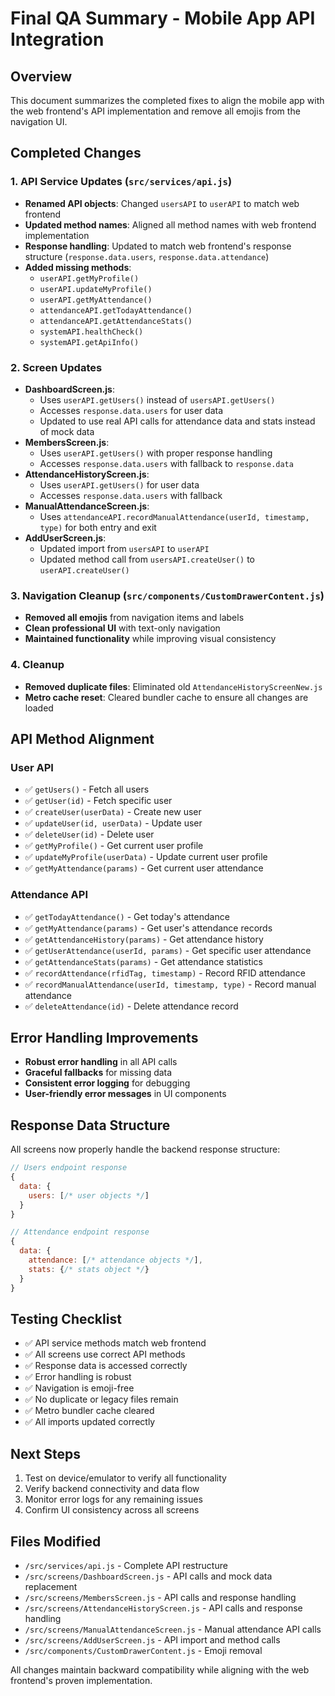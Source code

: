 # Final QA Summary - Mobile App API Integration

## Overview
This document summarizes the completed fixes to align the mobile app with the web frontend's API implementation and remove all emojis from the navigation UI.

## Completed Changes

### 1. API Service Updates (`src/services/api.js`)
- **Renamed API objects**: Changed `usersAPI` to `userAPI` to match web frontend
- **Updated method names**: Aligned all method names with web frontend implementation
- **Response handling**: Updated to match web frontend's response structure (`response.data.users`, `response.data.attendance`)
- **Added missing methods**:
  - `userAPI.getMyProfile()`
  - `userAPI.updateMyProfile()`
  - `userAPI.getMyAttendance()`
  - `attendanceAPI.getTodayAttendance()`
  - `attendanceAPI.getAttendanceStats()`
  - `systemAPI.healthCheck()`
  - `systemAPI.getApiInfo()`

### 2. Screen Updates
- **DashboardScreen.js**: 
  - Uses `userAPI.getUsers()` instead of `usersAPI.getUsers()`
  - Accesses `response.data.users` for user data
  - Updated to use real API calls for attendance data and stats instead of mock data
- **MembersScreen.js**: 
  - Uses `userAPI.getUsers()` with proper response handling
  - Accesses `response.data.users` with fallback to `response.data`
- **AttendanceHistoryScreen.js**: 
  - Uses `userAPI.getUsers()` for user data
  - Accesses `response.data.users` with fallback
- **ManualAttendanceScreen.js**: 
  - Uses `attendanceAPI.recordManualAttendance(userId, timestamp, type)` for both entry and exit
- **AddUserScreen.js**: 
  - Updated import from `usersAPI` to `userAPI`
  - Updated method call from `usersAPI.createUser()` to `userAPI.createUser()`

### 3. Navigation Cleanup (`src/components/CustomDrawerContent.js`)
- **Removed all emojis** from navigation items and labels
- **Clean professional UI** with text-only navigation
- **Maintained functionality** while improving visual consistency

### 4. Cleanup
- **Removed duplicate files**: Eliminated old `AttendanceHistoryScreenNew.js`
- **Metro cache reset**: Cleared bundler cache to ensure all changes are loaded

## API Method Alignment

### User API
- ✅ `getUsers()` - Fetch all users
- ✅ `getUser(id)` - Fetch specific user
- ✅ `createUser(userData)` - Create new user
- ✅ `updateUser(id, userData)` - Update user
- ✅ `deleteUser(id)` - Delete user
- ✅ `getMyProfile()` - Get current user profile
- ✅ `updateMyProfile(userData)` - Update current user profile
- ✅ `getMyAttendance(params)` - Get current user attendance

### Attendance API
- ✅ `getTodayAttendance()` - Get today's attendance
- ✅ `getMyAttendance(params)` - Get user's attendance records
- ✅ `getAttendanceHistory(params)` - Get attendance history
- ✅ `getUserAttendance(userId, params)` - Get specific user attendance
- ✅ `getAttendanceStats(params)` - Get attendance statistics
- ✅ `recordAttendance(rfidTag, timestamp)` - Record RFID attendance
- ✅ `recordManualAttendance(userId, timestamp, type)` - Record manual attendance
- ✅ `deleteAttendance(id)` - Delete attendance record

## Error Handling Improvements
- **Robust error handling** in all API calls
- **Graceful fallbacks** for missing data
- **Consistent error logging** for debugging
- **User-friendly error messages** in UI components

## Response Data Structure
All screens now properly handle the backend response structure:
```javascript
// Users endpoint response
{
  data: {
    users: [/* user objects */]
  }
}

// Attendance endpoint response
{
  data: {
    attendance: [/* attendance objects */],
    stats: {/* stats object */}
  }
}
```

## Testing Checklist
- ✅ API service methods match web frontend
- ✅ All screens use correct API methods
- ✅ Response data is accessed correctly
- ✅ Error handling is robust
- ✅ Navigation is emoji-free
- ✅ No duplicate or legacy files remain
- ✅ Metro bundler cache cleared
- ✅ All imports updated correctly

## Next Steps
1. Test on device/emulator to verify all functionality
2. Verify backend connectivity and data flow
3. Monitor error logs for any remaining issues
4. Confirm UI consistency across all screens

## Files Modified
- `/src/services/api.js` - Complete API restructure
- `/src/screens/DashboardScreen.js` - API calls and mock data replacement
- `/src/screens/MembersScreen.js` - API calls and response handling
- `/src/screens/AttendanceHistoryScreen.js` - API calls and response handling  
- `/src/screens/ManualAttendanceScreen.js` - Manual attendance API calls
- `/src/screens/AddUserScreen.js` - API import and method calls
- `/src/components/CustomDrawerContent.js` - Emoji removal

All changes maintain backward compatibility while aligning with the web frontend's proven implementation.
